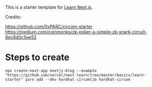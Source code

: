 This is a starter template for [Learn Next.js](https://nextjs.org/learn).

Credits:

https://github.com/0xPARC/circom-starter
https://medium.com/coinmonks/zk-poker-a-simple-zk-snark-circuit-8ec8d0c5ee52

# Steps to create

`
npx create-next-app nextjs-blog --example "https://github.com/vercel/next-learn/tree/master/basics/learn-starter"
yarn add --dev hardhat circomlib hardhat-circom
`